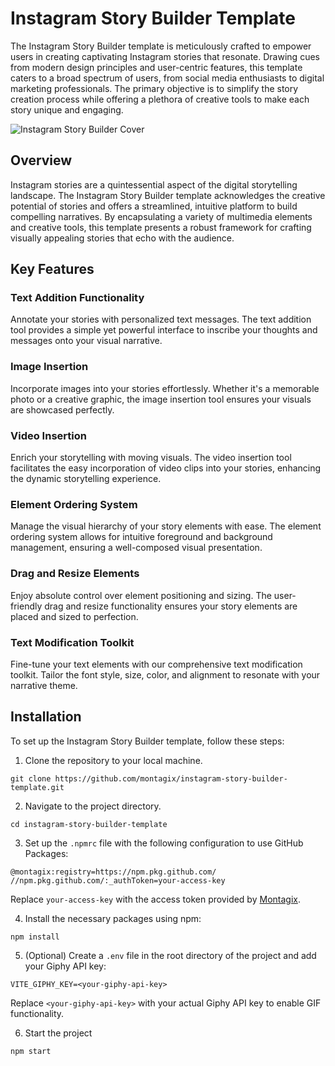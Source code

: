 # Instagram Story Builder Template

The Instagram Story Builder template is meticulously crafted to empower users in creating captivating Instagram stories that resonate. Drawing cues from modern design principles and user-centric features, this template caters to a broad spectrum of users, from social media enthusiasts to digital marketing professionals. The primary objective is to simplify the story creation process while offering a plethora of creative tools to make each story unique and engaging.

![Instagram Story Builder Cover](https://i.imgur.com/YMM4qlF.png)

## Overview

Instagram stories are a quintessential aspect of the digital storytelling landscape. The Instagram Story Builder template acknowledges the creative potential of stories and offers a streamlined, intuitive platform to build compelling narratives. By encapsulating a variety of multimedia elements and creative tools, this template presents a robust framework for crafting visually appealing stories that echo with the audience.

## Key Features

### Text Addition Functionality
Annotate your stories with personalized text messages. The text addition tool provides a simple yet powerful interface to inscribe your thoughts and messages onto your visual narrative.

### Image Insertion
Incorporate images into your stories effortlessly. Whether it's a memorable photo or a creative graphic, the image insertion tool ensures your visuals are showcased perfectly.

### Video Insertion
Enrich your storytelling with moving visuals. The video insertion tool facilitates the easy incorporation of video clips into your stories, enhancing the dynamic storytelling experience.

### Element Ordering System
Manage the visual hierarchy of your story elements with ease. The element ordering system allows for intuitive foreground and background management, ensuring a well-composed visual presentation.

### Drag and Resize Elements
Enjoy absolute control over element positioning and sizing. The user-friendly drag and resize functionality ensures your story elements are placed and sized to perfection.

### Text Modification Toolkit
Fine-tune your text elements with our comprehensive text modification toolkit. Tailor the font style, size, color, and alignment to resonate with your narrative theme.

## Installation

To set up the Instagram Story Builder template, follow these steps:

1. Clone the repository to your local machine.

```shell
git clone https://github.com/montagix/instagram-story-builder-template.git
```

2. Navigate to the project directory.

```shell
cd instagram-story-builder-template
```

3. Set up the `.npmrc` file with the following configuration to use GitHub Packages:
```shell
@montagix:registry=https://npm.pkg.github.com/
//npm.pkg.github.com/:_authToken=your-access-key 
```

Replace `your-access-key` with the access token provided by [Montagix](https://montagix.com/).

4. Install the necessary packages using npm:

```shell
npm install
```

5. (Optional) Create a `.env` file in the root directory of the project and add your Giphy API key:

```
VITE_GIPHY_KEY=<your-giphy-api-key>
```

Replace `<your-giphy-api-key>` with your actual Giphy API key to enable GIF functionality.

6. Start the project

```shell
npm start
```